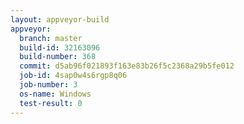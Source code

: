```yaml
---
layout: appveyor-build
appveyor:
  branch: master
  build-id: 32163096
  build-number: 368
  commit: d5ab96f021893f163e83b26f5c2368a29b5fe012
  job-id: 4sap0w4s6rgp8q06
  job-number: 3
  os-name: Windows
  test-result: 0
---
```

